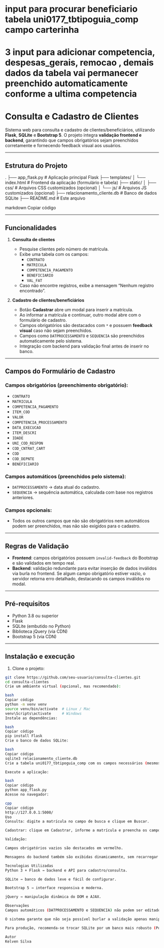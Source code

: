 # input para procurar beneficiario tabela uni0177_tbtipoguia_comp campo carterinha 
# 3 input para adicionar competencia, despesas_gerais, remocao , demais dados da tabela vai permanecer preenchido automaticamente conforme a ultima competencia



# Consulta e Cadastro de Clientes

Sistema web para consulta e cadastro de clientes/beneficiários, utilizando **Flask**, **SQLite** e **Bootstrap 5**. O projeto integra **validação frontend e backend**, garantindo que campos obrigatórios sejam preenchidos corretamente e fornecendo feedback visual aos usuários.

---

## Estrutura do Projeto

.
├── app_flask.py # Aplicação principal Flask
├── templates/
│ └── index.html # Frontend da aplicação (formulário e tabela)
├── static/
│ ├── css/ # Arquivos CSS customizados (opcional)
│ └── js/ # Arquivos JS customizados (opcional)
├── relacionamento_cliente.db # Banco de dados SQLite
├── README.md # Este arquivo

markdown
Copiar código

---

## Funcionalidades

1. **Consulta de clientes**
   - Pesquise clientes pelo número de matrícula.
   - Exibe uma tabela com os campos:
     - `CONTRATO`
     - `MATRICULA`
     - `COMPETENCIA_PAGAMENTO`
     - `BENEFICIARIO`
     - `VAL_FAT`
   - Caso não encontre registros, exibe a mensagem “Nenhum registro encontrado”.

2. **Cadastro de clientes/beneficiários**
   - Botão **Cadastrar** abre um modal para inserir a matrícula.
   - Ao informar a matrícula e continuar, outro modal abre com o formulário de cadastro.
   - Campos obrigatórios são destacados com `*` e possuem **feedback visual** caso não sejam preenchidos.
   - Campos como `DATPROCESSAMENTO` e `SEQUENCIA` são preenchidos automaticamente pelo sistema.
   - Integração com backend para validação final antes de inserir no banco.

---

## Campos do Formulário de Cadastro

### Campos obrigatórios (preenchimento obrigatório):

- `CONTRATO`
- `MATRICULA`
- `COMPETENCIA_PAGAMENTO`
- `ITEM_COD`
- `VALOR`
- `COMPETENCIA_PROCESSAMENTO`
- `DATA_EXECUCAO`
- `ITEM_DESCRI`
- `IDADE`
- `UNI_COD_RESPON`
- `COD_CNTRAT_CART`
- `COD`
- `COD_DEPNTE`
- `BENEFICIARIO`

### Campos automáticos (preenchidos pelo sistema):

- `DATPROCESSAMENTO` → data atual do cadastro.
- `SEQUENCIA` → sequência automática, calculada com base nos registros anteriores.

### Campos opcionais:

- Todos os outros campos que não são obrigatórios nem automáticos podem ser preenchidos, mas não são exigidos para o cadastro.

---

## Regras de Validação

- **Frontend**: campos obrigatórios possuem `invalid-feedback` do Bootstrap e são validados em tempo real.
- **Backend**: validação redundante para evitar inserção de dados inválidos via burla no frontend. Se algum campo obrigatório estiver vazio, o servidor retorna erro detalhado, destacando os campos inválidos no modal.

---

## Pré-requisitos

- Python 3.8 ou superior
- Flask
- SQLite (embutido no Python)
- Biblioteca jQuery (via CDN)
- Bootstrap 5 (via CDN)

---

## Instalação e execução

1. Clone o projeto:
```bash
git clone https://github.com/seu-usuario/consulta-clientes.git
cd consulta-clientes
Crie um ambiente virtual (opcional, mas recomendado):

bash
Copiar código
python -m venv venv
source venv/bin/activate  # Linux / Mac
venv\Scripts\activate     # Windows
Instale as dependências:

bash
Copiar código
pip install Flask
Crie o banco de dados SQLite:

bash
Copiar código
sqlite3 relacionamento_cliente.db
Crie a tabela uni0177_tbtipoguia_comp com os campos necessários (mesmos do formulário).

Execute a aplicação:

bash
Copiar código
python app_flask.py
Acesse no navegador:

cpp
Copiar código
http://127.0.0.1:5000/
Uso
Consulta: digite a matrícula no campo de busca e clique em Buscar.

Cadastrar: clique em Cadastrar, informe a matrícula e preencha os campos obrigatórios no formulário.

Validação:

Campos obrigatórios vazios são destacados em vermelho.

Mensagens do backend também são exibidas dinamicamente, sem recarregar a página.

Tecnologias Utilizadas
Python 3 + Flask → backend e API para cadastro/consulta.

SQLite → banco de dados leve e fácil de configurar.

Bootstrap 5 → interface responsiva e moderna.

jQuery → manipulação dinâmica do DOM e AJAX.

Observações
Campos automáticos (DATPROCESSAMENTO e SEQUENCIA) não podem ser editados pelo usuário.

O sistema garante que não seja possível burlar a validação apenas manipulando o frontend.

Para produção, recomenda-se trocar SQLite por um banco mais robusto (PostgreSQL, MySQL) e adicionar autenticação de usuários.

Autor
Kelven Silva